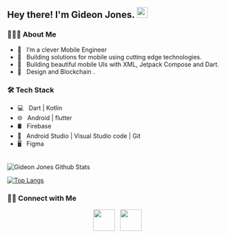 <h2> Hey there! I'm Gideon Jones. <img src="https://github.com/souvikguria98/souvikguria98/blob/master/Hi.gif" width="25"></h2>

<h3> 👨🏻‍💻 About Me </h3>

- 🔭 &nbsp; I’m a clever Mobile Engineer
- 🤔 &nbsp; Building solutions for mobile using cutting edge technologies.
- 💼 &nbsp; Building beautiful mobile UIs with XML, Jetpack Compose and Dart.
- 🌱 &nbsp;  Design and Blockchain .


<h3>🛠 Tech Stack</h3>

- 💻 &nbsp; Dart |  Kotlin 
- 🌐 &nbsp; Android | flutter  
- 🛢 &nbsp;  Firebase 
- 🔧 &nbsp; Android Studio | Visual Studio code | Git
- 🖥 &nbsp;  Figma

<br>

<img align="center" src="https://github-readme-stats.vercel.app/api?username=Gideonjon&include_all_commits=true&count_private=true&show_icons=true&line_height=20&title_color=7A7ADB&icon_color=2234AE&text_color=D3D3D3&bg_color=0,000000,130F40" alt="Gideon Jones Github Stats">

</br>

[![Top Langs](https://github-readme-stats.vercel.app/api/top-langs/?username=Gideonjon&layout=compact&text_color=daf7dc&bg_color=151515)](https://github.com/devSouvik/github-readme-stats)


<h3> 🤝🏻 Connect with Me </h3>

<p align="center">
&nbsp; <a href="https://twitter.com/gideonjones_" target="_blank" rel="noopener noreferrer"><img src="https://img.icons8.com/plasticine/100/000000/twitter.png" width="50" /></a>  
&nbsp; <a href="mailto:gideonjones63@gmail.com" target="_blank" rel="noopener noreferrer"><img src="https://img.icons8.com/plasticine/100/000000/gmail.png"  width="50" /></a>
</p>

